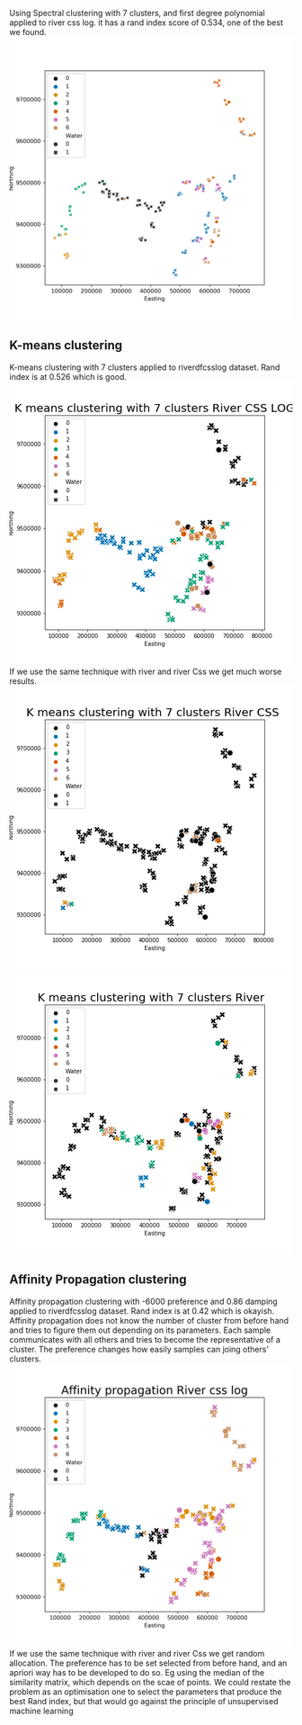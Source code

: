 Using Spectral clustering with 7 clusters, and first degree polynomial applied to river css log. 
it has a rand index score of 0.534, one of the best we found.
![Spectral Clustering 7 clusters poly 1](../Images/spectralpoly1_rivcsslog.png)
## K-means clustering 
K-means clustering with 7 clusters applied to riverdfcsslog dataset.
Rand index is at 0.526 which is good.
![K-means, 7 clusters riverdfcsslog](../Images/kmeans7_rivcsslog.png) 
If we use the same technique with river and river Css we get much worse results.
![K-means, 7 clusters riverdfcss](../Images/kmeans7_rivcss.png) 
![K-means, 7 clusters riverdf](../Images/kmeans7_riv.png) 
## Affinity Propagation clustering 
Affinity propagation clustering with -6000 preference and 0.86 damping applied to riverdfcsslog dataset.
Rand index is at 0.42 which is okayish.
Affinity propagation does not know the number of cluster from before hand and tries to figure them out
 depending on its parameters. Each sample communicates with all others and tries to become the representative
of a cluster. The preference changes how easily samples can joing others' clusters.
![Affinity Propagation preference -6000 damping 0.86, riverdfcsslog](/Images/afprop_pref6000_d086_rivcsslog.png) 
If we use the same technique with river and river Css we get random allocation.
The preference has to be set selected from before hand, and an apriori way has to be developed
to do so. Eg using the median of the similarity matrix, which depends on the scae of points. 
We could restate the problem as an optimisation one to select the parameters that produce the best 
Rand index, but that would go against the principle of unsupervised machine learning
